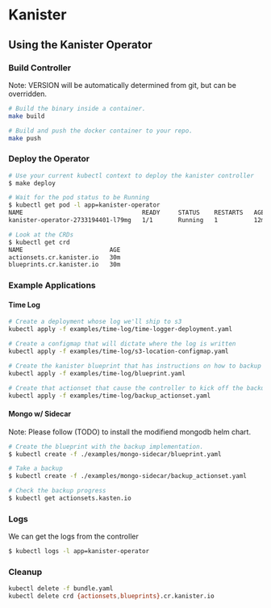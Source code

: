 # Kanister

## Using the Kanister Operator

### Build Controller

Note: VERSION will be automatically determined from git, but can be overridden.

```bash
# Build the binary inside a container.
make build

# Build and push the docker container to your repo.
make push

```

### Deploy the Operator

```bash
# Use your current kubectl context to deploy the kanister controller
$ make deploy

# Wait for the pod status to be Running
$ kubectl get pod -l app=kanister-operator
NAME                                 READY     STATUS    RESTARTS   AGE
kanister-operator-2733194401-l79mg   1/1       Running   1          12m

# Look at the CRDs
$ kubectl get crd
NAME                        AGE
actionsets.cr.kanister.io   30m
blueprints.cr.kanister.io   30m
```

### Example Applications

#### Time Log

```bash
# Create a deployment whose log we'll ship to s3
kubectl apply -f examples/time-log/time-logger-deployment.yaml

# Create a configmap that will dictate where the log is written
kubectl apply -f examples/time-log/s3-location-configmap.yaml

# Create the kanister blueprint that has instructions on how to backup the log
kubectl apply -f examples/time-log/blueprint.yaml

# Create that actionset that cause the controller to kick off the backup
kubectl apply -f examples/time-log/backup_actionset.yaml
```


#### Mongo w/ Sidecar

Note: Please follow (TODO) to install the modifiend mongodb helm chart.

```bash
# Create the blueprint with the backup implementation.
$ kubectl create -f ./examples/mongo-sidecar/blueprint.yaml

# Take a backup
$ kubectl create -f ./examples/mongo-sidecar/backup_actionset.yaml

# Check the backup progress
$ kubectl get actionsets.kasten.io
```

### Logs

We can get the logs from the controller
```bash
$ kubectl logs -l app=kanister-operator
```

### Cleanup

```bash
kubectl delete -f bundle.yaml
kubectl delete crd {actionsets,blueprints}.cr.kanister.io
```
